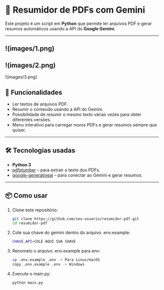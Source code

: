 # 📄 Resumidor de PDFs com Gemini

Este projeto é um script em **Python** que permite ler arquivos PDF e gerar resumos automáticos usando a API do **Google Gemini**.  

---

!(images/1.png)
--
!(images/2.png)
--
!(images/3.png)

## 🚀 Funcionalidades
- Ler textos de arquivos PDF.  
- Resumir o conteúdo usando a API do Gemini.  
- Possibilidade de resumir o mesmo texto várias vezes para obter diferentes versões.  
- Menu interativo para carregar novos PDFs e gerar resumos sempre que quiser.  

---

## 🛠️ Tecnologias usadas
- **Python 3**  
- [pdfplumber](https://github.com/jsvine/pdfplumber) – para extrair o texto dos PDFs.  
- [google-generativeai](https://pypi.org/project/google-generativeai/) – para conectar ao Gemini e gerar resumos.  

---

## 📦 Como usar

1. Clone este repositório:
   ```bash
   git clone https://github.com/seu-usuario/resumidor-pdf.git
   cd resumidor-pdf

2. Cole sua chave do gemini dentro do arquivo .env.example:
    ```bash
    CHAVE_API=COLE AQUI SUA CHAVE

3. Renomeio o arquivo .env.example para env:
    ```bash
   cp .env.example .env -> Para Linux/macOS
   copy .env.example .env -> Windows

4. Execute o main.py:
    ```bash
    python main.py